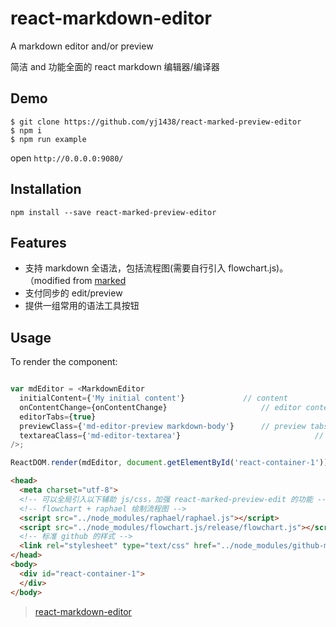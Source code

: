 # react-markdown-editor

A markdown editor and/or preview

简洁 and 功能全面的 react markdown 编辑器/编译器

## Demo

~~~
$ git clone https://github.com/yj1438/react-marked-preview-editor
$ npm i
$ npm run example
~~~

open `http://0.0.0.0:9080/`

## Installation
``` npm install --save react-marked-preview-editor ```

## Features

* 支持 markdown 全语法，包括流程图(需要自行引入 flowchart.js)。（modified from [marked](https://github.com/chjj/marked)
* 支付同步的 edit/preview
* 提供一组常用的语法工具按钮

## Usage

To render the component:

```javascript

var mdEditor = <MarkdownEditor
  initialContent={'My initial content'}				// content
  onContentChange={onContentChange}						// editor content change event
  editorTabs={true}														// editor tools
  previewClass={'md-editor-preview markdown-body'}		// preview tabs contain className
  textareaClass={'md-editor-textarea'}								// textarea tabs contain className
/>;

ReactDOM.render(mdEditor, document.getElementById('react-container-1'));

```

~~~html
<head>
  <meta charset="utf-8">
  <!-- 可以全局引入以下辅助 js/css，加强 react-marked-preview-edit 的功能 -->
  <!-- flowchart + raphael 绘制流程图 -->
  <script src="../node_modules/raphael/raphael.js"></script>
  <script src="../node_modules/flowchart.js/release/flowchart.js"></script>
  <!-- 标准 github 的样式 -->
  <link rel="stylesheet" type="text/css" href="../node_modules/github-markdown-css/github-markdown.css">
</head>
<body>
  <div id="react-container-1">
  </div>
</body>
~~~

> [react-markdown-editor](https://github.com/jrm2k6/react-markdown-editors)
